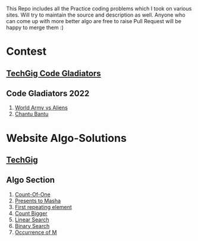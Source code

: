 This Repo includes all the Practice coding problems which I took on various sites. Will try to maintain the source and description as well.
Anyone who can come up with more better algo are free to raise Pull Request will be happy to merge them :)

# Contest

## [TechGig Code Gladiators](https://www.techgig.com/codegladiators/opencontest)

## Code Gladiators 2022
1. [World Army vs Aliens](./src/main/java/com/contest/techgig/y2022/codegladiators-2022.md)
2. [Chantu Bantu](./src/main/java/com/contest/techgig/y2022/codegladiators-2022.md#Chantu-Bantu)

# Website Algo-Solutions

## [TechGig](https://www.techgig.com)

## Algo Section

1. [Count-Of-One](./src/main/java/com/malay/techgig/algo/Techgig.md#Count-Of-One)
2. [Presents to Masha](./src/main/java/com/malay/techgig/algo/Techgig.md#Presents-to-Masha)
3. [First repeating element](./src/main/java/com/malay/techgig/algo/Techgig.md#First-repeating-element)
4. [Count Bigger](./src/main/java/com/malay/techgig/algo/Techgig.md#Count-Bigger)
5. [Linear Search](./src/main/java/com/malay/techgig/algo/Techgig.md#Linear-Search)
6. [Binary Search](./src/main/java/com/malay/techgig/algo/Techgig.md#Binary-Search)
7. [Occurrence of M](./src/main/java/com/malay/techgig/algo/Techgig.md#Occurrence-of-M)
